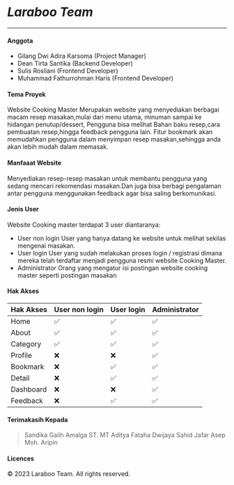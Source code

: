 # *Laraboo Team*
-----
#### Anggota
- Gilang Dwi Adira Karsoma (Project Manager)
- Dean Tirta Santika (Backend Developer)
- Sulis Rosliani (Frontend Developer)
- Muhammad Fathurrohman Haris (Frontend Developer)
#### Tema Proyek
Website Cooking Master Merupakan website yang menyediakan berbagai macam resep masakan,mulai dari menu utama, minuman sampai ke hidangan penutup/dessert, Pengguna bisa melihat Bahan baku resep,cara pembuatan resep,hingga feedback pengguna lain. Fitur bookmark akan memudahkan pengguna dalam menyimpan resep masakan,sehingga anda akan lebih mudah dalam memasak.
#### Manfaaat Website
Menyediakan resep-resep masakan untuk membantu pengguna yang sedang mencari rekomendasi masakan.Dan juga bisa berbagi pengalaman antar pengguna menggunakan feedback agar bisa saling berkomunikasi.
#### Jenis User
Website Cooking master terdapat 3 user diantaranya:
- User non login
  User yang hanya datang ke website untuk melihat sekilas mengenai masakan.
- User login
  User yang sudah melakukan proses login / registrasi dimana mereka telah terdaftar menjadi pengguna resmi website Cooking Master.
- Administrator
  Orang yang mengatur isi postingan website cooking master seperti postingan masakan

#### Hak Akses
|Hak Akses| User non login | User login | Administrator|
|------| ------ | ------ | ------ |
|Home| ✅ | ✅| ✅|
|About| ✅| ✅ | ✅|
|Category| ✅| ✅ | ✅|
|Profile|❌| ❌|  ✅|
|Bookmark| ❌|  ✅ | ✅|
|Detail| ❌ | ✅ | ✅|
|Dashboard| ❌ |❌| ✅|
|Feedback| ❌ | ✅ | ✅|

#### Terimakasih Kepada
> Sandika Galih Amalga ST. MT 
> Aditya Fataha Dwijaya
> Sahid Jafar
> Asep Moh. Aripin
#### Licences
© 2023 Laraboo Team. All rights reserved.
